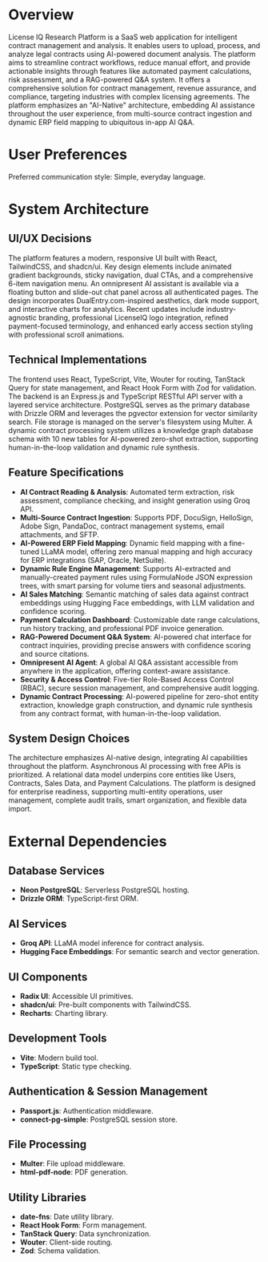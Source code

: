 # Overview

License IQ Research Platform is a SaaS web application for intelligent contract management and analysis. It enables users to upload, process, and analyze legal contracts using AI-powered document analysis. The platform aims to streamline contract workflows, reduce manual effort, and provide actionable insights through features like automated payment calculations, risk assessment, and a RAG-powered Q&A system. It offers a comprehensive solution for contract management, revenue assurance, and compliance, targeting industries with complex licensing agreements. The platform emphasizes an "AI-Native" architecture, embedding AI assistance throughout the user experience, from multi-source contract ingestion and dynamic ERP field mapping to ubiquitous in-app AI Q&A.

# User Preferences

Preferred communication style: Simple, everyday language.

# System Architecture

## UI/UX Decisions
The platform features a modern, responsive UI built with React, TailwindCSS, and shadcn/ui. Key design elements include animated gradient backgrounds, sticky navigation, dual CTAs, and a comprehensive 6-item navigation menu. An omnipresent AI assistant is available via a floating button and slide-out chat panel across all authenticated pages. The design incorporates DualEntry.com-inspired aesthetics, dark mode support, and interactive charts for analytics. Recent updates include industry-agnostic branding, professional LicenseIQ logo integration, refined payment-focused terminology, and enhanced early access section styling with professional scroll animations.

## Technical Implementations
The frontend uses React, TypeScript, Vite, Wouter for routing, TanStack Query for state management, and React Hook Form with Zod for validation. The backend is an Express.js and TypeScript RESTful API server with a layered service architecture. PostgreSQL serves as the primary database with Drizzle ORM and leverages the pgvector extension for vector similarity search. File storage is managed on the server's filesystem using Multer. A dynamic contract processing system utilizes a knowledge graph database schema with 10 new tables for AI-powered zero-shot extraction, supporting human-in-the-loop validation and dynamic rule synthesis.

## Feature Specifications
-   **AI Contract Reading & Analysis**: Automated term extraction, risk assessment, compliance checking, and insight generation using Groq API.
-   **Multi-Source Contract Ingestion**: Supports PDF, DocuSign, HelloSign, Adobe Sign, PandaDoc, contract management systems, email attachments, and SFTP.
-   **AI-Powered ERP Field Mapping**: Dynamic field mapping with a fine-tuned LLaMA model, offering zero manual mapping and high accuracy for ERP integrations (SAP, Oracle, NetSuite).
-   **Dynamic Rule Engine Management**: Supports AI-extracted and manually-created payment rules using FormulaNode JSON expression trees, with smart parsing for volume tiers and seasonal adjustments.
-   **AI Sales Matching**: Semantic matching of sales data against contract embeddings using Hugging Face embeddings, with LLM validation and confidence scoring.
-   **Payment Calculation Dashboard**: Customizable date range calculations, run history tracking, and professional PDF invoice generation.
-   **RAG-Powered Document Q&A System**: AI-powered chat interface for contract inquiries, providing precise answers with confidence scoring and source citations.
-   **Omnipresent AI Agent**: A global AI Q&A assistant accessible from anywhere in the application, offering context-aware assistance.
-   **Security & Access Control**: Five-tier Role-Based Access Control (RBAC), secure session management, and comprehensive audit logging.
-   **Dynamic Contract Processing**: AI-powered pipeline for zero-shot entity extraction, knowledge graph construction, and dynamic rule synthesis from any contract format, with human-in-the-loop validation.

## System Design Choices
The architecture emphasizes AI-native design, integrating AI capabilities throughout the platform. Asynchronous AI processing with free APIs is prioritized. A relational data model underpins core entities like Users, Contracts, Sales Data, and Payment Calculations. The platform is designed for enterprise readiness, supporting multi-entity operations, user management, complete audit trails, smart organization, and flexible data import.

# External Dependencies

## Database Services
-   **Neon PostgreSQL**: Serverless PostgreSQL hosting.
-   **Drizzle ORM**: TypeScript-first ORM.

## AI Services
-   **Groq API**: LLaMA model inference for contract analysis.
-   **Hugging Face Embeddings**: For semantic search and vector generation.

## UI Components
-   **Radix UI**: Accessible UI primitives.
-   **shadcn/ui**: Pre-built components with TailwindCSS.
-   **Recharts**: Charting library.

## Development Tools
-   **Vite**: Modern build tool.
-   **TypeScript**: Static type checking.

## Authentication & Session Management
-   **Passport.js**: Authentication middleware.
-   **connect-pg-simple**: PostgreSQL session store.

## File Processing
-   **Multer**: File upload middleware.
-   **html-pdf-node**: PDF generation.

## Utility Libraries
-   **date-fns**: Date utility library.
-   **React Hook Form**: Form management.
-   **TanStack Query**: Data synchronization.
-   **Wouter**: Client-side routing.
-   **Zod**: Schema validation.